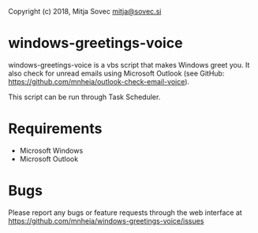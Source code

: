 Copyright (c) 2018, Mitja Sovec <mitja@sovec.si>

# windows-greetings-voice
windows-greetings-voice is a vbs script that makes Windows greet you. It also check for unread emails using Microsoft Outlook (see GitHub: https://github.com/mnheia/outlook-check-email-voice). 

This script can be run through Task Scheduler.

# Requirements
- Microsoft Windows
- Microsoft Outlook

# Bugs
Please report any bugs or feature requests through the web interface at https://github.com/mnheia/windows-greetings-voice/issues
